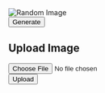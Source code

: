 <!-- Display Random Image -->
<div id="image-container">
    <img id="meme" src="" alt="Random Image">
    <br>
    <button onclick="generateRandomImage()">Generate</button>
</div>

<!-- Upload Image Form -->
<div id="upload-form">
    <h2>Upload Image</h2>
    <form id="image-upload-form" enctype="multipart/form-data">
        <input type="file" id="image-input" accept="image/*" required>
        <br>
        <button type="submit">Upload</button>
    </form>
</div>

<!-- Display Recommendation -->
<div id="recommendation"></div>

<script>
    const apiUrl = 'http://127.0.0.1:8082/api/memes/meme';
 const body = {
            meme: meme
        };
const authOptions = {
            mode: 'cors', // no-cors, *cors, same-origin
            credentials: 'same-origin', // include, same-origin, omit
            headers: {
                'Content-Type': 'application/json',
            },
            method: 'PUT', // Override the method property
            cache: 'no-cache', // Set the cache property
            body: JSON.stringify(body)
        };

    // Function to fetch a random image from the backend API
    function generateRandomImage() {
        fetch(apiUrl, authOptions)
            .then(response => {
                if (!response.ok) {
                    throw new Error('Network response was not ok');
                }
                return response.json();
            })
            .then(data => {
                const randomIndex = Math.floor(Math.random() * data.length);
                const randomImage = document.getElementById('meme');
                randomImage.src = data[1].url;
            })
            .catch(error => console.error('Error fetching random image:', error));
    }

    // Event listener for form submission
    document.getElementById('image-upload-form').addEventListener('submit', function(event) {
        event.preventDefault();
        
        // Retrieve form data
        const formData = new FormData();
        const fileInput = document.getElementById('image-input');
        formData.append('file', fileInput.files[0]);

        // Send POST request to upload image to the database
        fetch(apiUrl, { 
            method: 'POST',
            body: formData
        })
        .then(response => {
            if (response.ok) {
                alert('Image uploaded successfully!');
                fileInput.value = '';
            } else {
                alert('Error uploading image. Please try again.');
            }
        })
        .catch(error => console.error('Error uploading image:', error));
    });
</script>